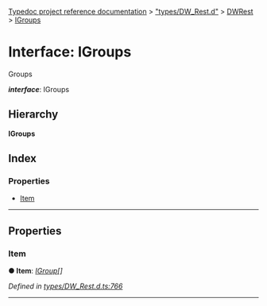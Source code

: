[Typedoc project reference documentation](../README.md) > ["types/DW_Rest.d"](../modules/_types_dw_rest_d_.md) > [DWRest](../modules/_types_dw_rest_d_.dwrest.md) > [IGroups](../interfaces/_types_dw_rest_d_.dwrest.igroups.md)

# Interface: IGroups

Groups

*__interface__*: IGroups

## Hierarchy

**IGroups**

## Index

### Properties

* [Item](_types_dw_rest_d_.dwrest.igroups.md#item)

---

## Properties

<a id="item"></a>

###  Item

**● Item**: *[IGroup](_types_dw_rest_d_.dwrest.igroup.md)[]*

*Defined in [types/DW_Rest.d.ts:766](https://github.com/DocuWare/REST-Sample-TS/blob/0222c3e/src/types/DW_Rest.d.ts#L766)*

___

